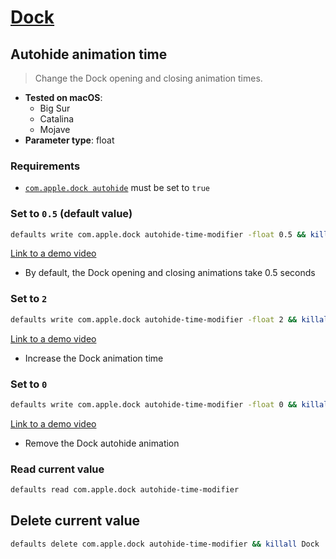 # [Dock](../readme.md)

## Autohide animation time

> Change the Dock opening and closing animation times.

- **Tested on macOS**:
  * Big Sur
  * Catalina
  * Mojave
- **Parameter type**: float

### Requirements
- [`com.apple.dock autohide`](../../dock/autohide/readme.md#set-to-true) must be set to `true`

### Set to `0.5` (default value)
```bash
defaults write com.apple.dock autohide-time-modifier -float 0.5 && killall Dock
```
[Link to a demo video](0.5.mp4)
- By default, the Dock opening and closing animations take 0.5 seconds

### Set to `2`
```bash
defaults write com.apple.dock autohide-time-modifier -float 2 && killall Dock
```
[Link to a demo video](2.mp4)
- Increase the Dock animation time

### Set to `0`
```bash
defaults write com.apple.dock autohide-time-modifier -float 0 && killall Dock
```
[Link to a demo video](0.mp4)
- Remove the Dock autohide animation

### Read current value
```bash
defaults read com.apple.dock autohide-time-modifier
```

## Delete current value
```bash
defaults delete com.apple.dock autohide-time-modifier && killall Dock
```
